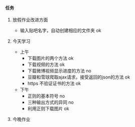 #### 任务
1. 放假作业改进方面

    - 输入贴吧名字，自动创建相应的文件夹 ok

2. 今天学习
    - 上午
        - 下载图片的两个方法 ok
        - 下载视频的方法 ok
        - 下载微博视频显示进度的方法 no
        - 豆瓣和雪球爬取ajax请求，接受返回的json的方法 ok
        - https 不验证证书的方法 ok 
    - 下午
        - 正则的基本符号 no
        - 三种输出方式的异同 no
        - 利用正则下载图片 ok

3. 今晚作业

